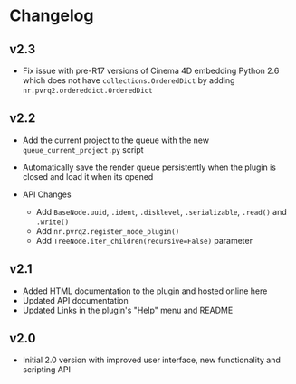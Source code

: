 # Changelog

## v2.3

* Fix issue with pre-R17 versions of Cinema 4D embedding Python 2.6
  which does not have ``collections.OrderedDict`` by adding
  ``nr.pvrq2.ordereddict.OrderedDict``

## v2.2

* Add the current project to the queue with the new `queue_current_project.py` script
* Automatically save the render queue persistently when the plugin is closed
  and load it when its opened
* API Changes

  * Add `BaseNode.uuid`, `.ident`, `.disklevel`, `.serializable`,
    `.read()` and `.write()`
  * Add `nr.pvrq2.register_node_plugin()`
  * Add `TreeNode.iter_children(recursive=False)` parameter

## v2.1

* Added HTML documentation to the plugin and hosted online here
* Updated API documentation
* Updated Links in the plugin's "Help" menu and README

## v2.0

* Initial 2.0 version with improved user interface, new functionality
  and scripting API
